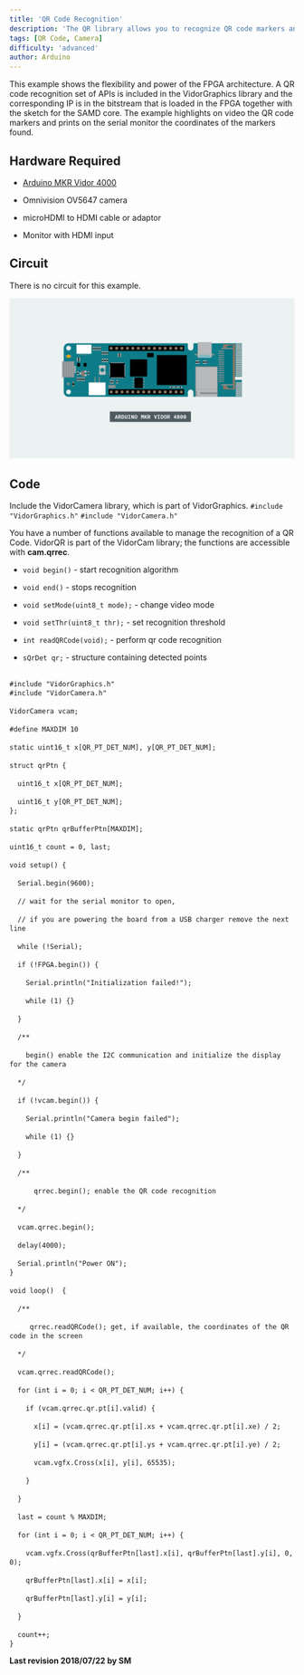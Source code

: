 ```yaml
---
title: 'QR Code Recognition'
description: 'The QR library allows you to recognize QR code markers and data.'
tags: [QR Code, Camera]
difficulty: 'advanced'
author: Arduino
---
```


This example shows the flexibility and power of the FPGA architecture. A QR code recognition set of APIs is included in the VidorGraphics library and the corresponding IP is in the bitstream that is loaded in the FPGA together with the sketch for the SAMD core. The example highlights on video the QR code markers and prints on the serial monitor the coordinates of the markers found.

## Hardware Required

- [Arduino MKR Vidor 4000](https://store.arduino.cc/arduino-vidor-4000)
- Omnivision OV5647 camera

- microHDMI to HDMI cable or adaptor

- Monitor with HDMI input

## Circuit

There is no circuit for this example.

![The circuit for this tutorial.](assets/vidor-circuit.png)

## Code

Include the VidorCamera library, which is part of VidorGraphics.
`#include "VidorGraphics.h"`
`#include "VidorCamera.h"`

You have a number of functions available to manage the recognition of a QR Code. VidorQR is part of the VidorCam library; the functions are accessible with **cam.qrrec**.

- `void begin()` - start recognition algorithm

- `void end()` - stops recognition

- `void setMode(uint8_t mode);` - change video mode

- `void setThr(uint8_t thr);` - set recognition threshold

- `int readQRCode(void);` - perform qr code recognition

- `sQrDet qr;` - structure containing detected points

```arduino

#include "VidorGraphics.h"
#include "VidorCamera.h"

VidorCamera vcam;

#define MAXDIM 10

static uint16_t x[QR_PT_DET_NUM], y[QR_PT_DET_NUM];

struct qrPtn {

  uint16_t x[QR_PT_DET_NUM];

  uint16_t y[QR_PT_DET_NUM];
};

static qrPtn qrBufferPtn[MAXDIM];

uint16_t count = 0, last;

void setup() {

  Serial.begin(9600);

  // wait for the serial monitor to open,

  // if you are powering the board from a USB charger remove the next line

  while (!Serial);

  if (!FPGA.begin()) {

    Serial.println("Initialization failed!");

    while (1) {}

  }

  /**

    begin() enable the I2C communication and initialize the display for the camera

  */

  if (!vcam.begin()) {

    Serial.println("Camera begin failed");

    while (1) {}

  }

  /**

      qrrec.begin(); enable the QR code recognition

  */

  vcam.qrrec.begin();

  delay(4000);

  Serial.println("Power ON");
}

void loop()  {

  /**

     qrrec.readQRCode(); get, if available, the coordinates of the QR code in the screen

  */

  vcam.qrrec.readQRCode();

  for (int i = 0; i < QR_PT_DET_NUM; i++) {

    if (vcam.qrrec.qr.pt[i].valid) {

      x[i] = (vcam.qrrec.qr.pt[i].xs + vcam.qrrec.qr.pt[i].xe) / 2;

      y[i] = (vcam.qrrec.qr.pt[i].ys + vcam.qrrec.qr.pt[i].ye) / 2;

      vcam.vgfx.Cross(x[i], y[i], 65535);

    }

  }

  last = count % MAXDIM;

  for (int i = 0; i < QR_PT_DET_NUM; i++) {

    vcam.vgfx.Cross(qrBufferPtn[last].x[i], qrBufferPtn[last].y[i], 0, 0);

    qrBufferPtn[last].x[i] = x[i];

    qrBufferPtn[last].y[i] = y[i];

  }

  count++;
}
```

**Last revision 2018/07/22 by SM**
